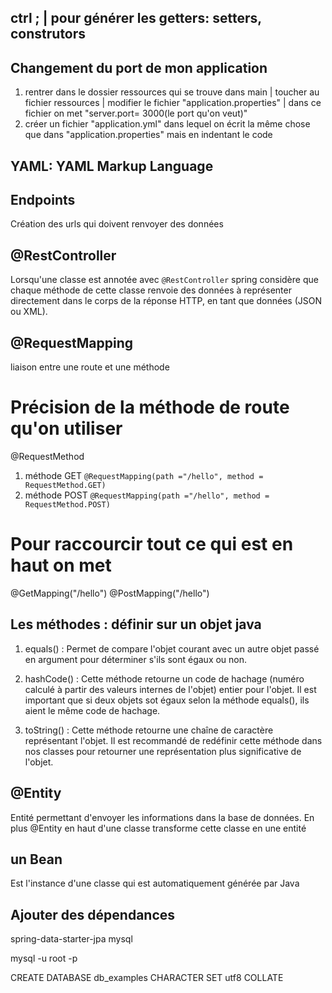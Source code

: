 ## ctrl ; | pour générer les getters: setters, construtors
## Changement du port de mon application
1. rentrer dans le dossier ressources qui se trouve dans main | toucher au fichier ressources | modifier le fichier "application.properties" | dans ce fichier on met "server.port= 3000(le port qu'on veut)"
2. créer un fichier "application.yml" dans lequel on écrit la même chose que dans "application.properties" mais en indentant le code

## YAML: YAML Markup Language

## Endpoints
Création des urls qui doivent renvoyer des données

## @RestController
Lorsqu'une classe est annotée avec ``@RestController`` spring considère que chaque méthode de cette classe renvoie des données à représenter directement dans le corps de la réponse HTTP, en tant que données (JSON ou XML).


## @RequestMapping
liaison entre une route et une méthode
# Précision de la méthode de route qu'on utiliser
@RequestMethod
1. méthode GET
``@RequestMapping(path ="/hello", method = RequestMethod.GET)``
2. 	méthode POST
``@RequestMapping(path ="/hello", method = RequestMethod.POST)``

# Pour raccourcir tout ce qui est en haut on met
@GetMapping("/hello")
@PostMapping("/hello")

## Les méthodes : définir sur un objet java
1. equals() :
   Permet de compare l'objet courant avec un autre objet passé en argument pour déterminer s'ils sont égaux ou non.

2. hashCode() :
   Cette méthode retourne un code de hachage (numéro calculé à partir des valeurs internes de l'objet) entier pour l'objet. Il est important que si deux objets sot égaux selon la méthode equals(), ils aient le même code de hachage.

3. toString() :
   Cette méthode retourne une chaîne de caractère représentant l'objet. Il est recommandé de redéfinir cette méthode dans nos classes pour retourner une représentation plus significative de l'objet.

## @Entity
Entité permettant d'envoyer les informations dans la base de données. En plus @Entity en haut d'une classe transforme cette classe en une entité

## un Bean 
Est l'instance d'une classe qui est automatiquement générée par Java
## Ajouter des dépendances
spring-data-starter-jpa
mysql

mysql -u root -p

CREATE DATABASE db_examples CHARACTER SET utf8 COLLATE 